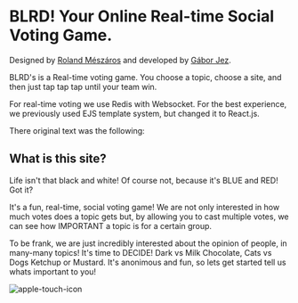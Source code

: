 # BLRD! Your Online Real-time Social Voting Game.

Designed by [Roland Mészáros](https://rolandmeszaros.com) and developed by [Gábor Jez](https://jez.hu).

BLRD's is a Real-time voting game. You choose a topic, choose a site, and then just tap tap tap until your team win.

For real-time voting we use Redis with Websocket.
For the best experience, we previously used EJS template system, but changed it to React.js.

There original text was the following:
## What is this site?
Life isn't that black and white! Of course not, because it's BLUE and RED! Got it?

It's a fun, real-time, social voting game! We are not only interested in how much votes does a topic gets but, by allowing you to cast multiple votes, we can see how IMPORTANT a topic is for a certain group.

To be frank, we are just incredibly interested about the opinion of people, in many-many topics! It's time to DECIDE! Dark vs Milk Chocolate, Cats vs Dogs Ketchup or Mustard. It's anonimous and fun, so lets get started tell us whats important to you!

![apple-touch-icon](https://github.com/jezstdio/blrd/assets/76942168/ac42ca95-ef0d-4510-a5d8-a01d9fa506d5)

